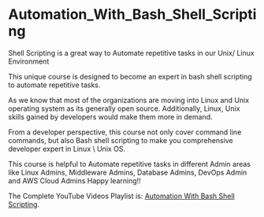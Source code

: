 # Automation_With_Bash_Shell_Scripting
Shell Scripting is a great way to Automate repetitive tasks in our Unix/ Linux Environment


This unique course is designed to become an expert in bash shell scripting to automate repetitive tasks.

As we know that most of the organizations are moving into Linux and Unix operating system as its generally open source. Additionally, Linux, Unix skills gained by developers would make them more in demand.

From a developer perspective, this course not only cover command line commands, but also Bash shell scripting to make you comprehensive developer expert in Linux \ Unix OS.

This course is helpful to Automate repetitive tasks in different Admin areas like Linux Admins, Middleware Admins, Database Admins, DevOps Admin and AWS Cloud Admins
Happy learning!!

The Complete YouTube Videos Playlist is:  [Automation With Bash Shell Scripting](https://www.youtube.com/watch?v=MRuo9zHIwuA&list=PL2qzCKTbjutLx2Ygs1GW7hbnOlt4ELc58).
